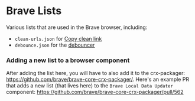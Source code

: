 # Brave Lists

Various lists that are used in the Brave browser, including:

- `clean-urls.json` for [Copy clean link](https://github.com/brave/brave-browser/wiki/Copy-clean-link)
- `debounce.json` for the [debouncer](https://github.com/brave/brave-browser/wiki/Debouncing)

### Adding a new list to a browser component

After adding the list here, you will have to also add it to the crx-packager: https://github.com/brave/brave-core-crx-packager/. Here's an example PR that adds a new list (that lives here) to the `Brave Local Data Updater` component: https://github.com/brave/brave-core-crx-packager/pull/562
